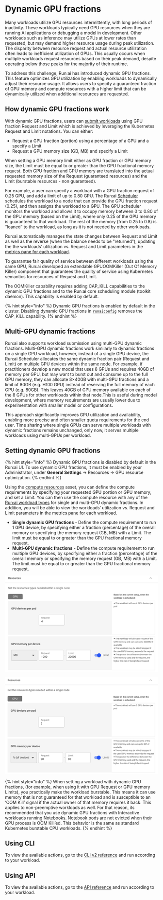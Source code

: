# Dynamic GPU fractions

Many workloads utilize GPU resources intermittently, with long periods of inactivity. These workloads typically need GPU resources when they are running AI applications or debugging a model in development. Other workloads such as inference may utilize GPUs at lower rates than requested, but may demand higher resource usage during peak utilization. The disparity between resource request and actual resource utilization often leads to inefficient utilization of GPUs. This usually occurs when multiple workloads request resources based on their peak demand, despite operating below those peaks for the majority of their runtime.

To address this challenge, Run:ai has introduced dynamic GPU fractions. This feature optimizes GPU utilization by enabling workloads to dynamically adjust their resource usage. It allows users to specify a guaranteed fraction of GPU memory and compute resources with a higher limit that can be dynamically utilized when additional resources are requested.

## How dynamic GPU fractions work

With dynamic GPU fractions, users can [submit workloads](../../workloads-in-runai/workloads.md) using GPU fraction Request and Limit which is achieved by leveraging the Kubernetes Request and Limit notations. You can either:

* Request a GPU fraction (portion) using a percentage of a GPU and a specify a Limit
* Request a GPU memory size (GB, MB) and specify a Limit

When setting a GPU memory limit either as GPU fraction or GPU memory size, the Limit must be equal to or greater than the GPU fractional memory request. Both GPU fraction and GPU memory are translated into the actual requested memory size of the Request (guaranteed resources) and the Limit (burstable resources - non guaranteed).

For example, a user can specify a workload with a GPU fraction request of 0.25 GPU, and add a limit of up to 0.80 GPU. The Run:ai [Scheduler](../../../saas/scheduling-and-resource-optimization/scheduling/scheduling-and-resource-optimization/how-the-scheduler-works.md) schedules the workload to a node that can provide the GPU fraction request (0.25), and then assigns the workload to a GPU. The GPU scheduler monitors the workload and allows it to occupy memory between 0 to 0.80 of the GPU memory (based on the Limit), where only 0.25 of the GPU memory is guaranteed to that workload. The rest of the memory (from 0.25 to 0.8) is “loaned” to the workload, as long as it is not needed by other workloads.

Run:ai automatically manages the state changes between Request and Limit as well as the reverse (when the balance needs to be "returned"), updating the the workloads’ utilization vs. Request and Limit parameters in the [metrics pane for each workload](../../../saas/scheduling-and-resource-optimization/resource-optimization/workloads-in-runai/workloads.md\)).

To guarantee fair quality of service between different workloads using the same GPU, Run:ai developed an extendable GPUOOMKiller (Out Of Memory Killer) component that guarantees the quality of service using Kubernetes semantics for resources of Request and Limit.

The OOMKiller capability requires adding CAP\_KILL capabilities to the dynamic GPU fractions and to the Run:ai core scheduling module (toolkit daemon). This capability is enabled by default.

{% hint style="info" %}
Dynamic GPU fractions is enabled by default in the cluster. Disabling dynamic GPU fractions in [`runaiconfig`](../../advanced-setup/advanced-cluster-configurations.md) removes the CAP\_KILL capability.
{% endhint %}

## Multi-GPU dynamic fractions

Run:ai also supports workload submission using multi-GPU dynamic fractions. Multi-GPU dynamic fractions work similarly to dynamic fractions on a single GPU workload, however, instead of a single GPU device, the Run:ai Scheduler allocates the same dynamic fraction pair (Request and Limit) on multiple GPU devices within the same node. For example, if practitioners develop a new model that uses 8 GPUs and requires 40GB of memory per GPU, but may want to burst out and consume up to the full GPU memory, they can allocate 8×40GB with multi-GPU fractions and a limit of 80GB (e.g. H100 GPU) instead of reserving the full memory of each GPU (e.g. 80GB). This leaves 40GB of GPU memory available on each of the 8 GPUs for other workloads within that node.This is useful during model development, where memory requirements are usually lower due to experimentation with smaller model or configurations.

This approach significantly improves GPU utilization and availability, enabling more precise and often smaller quota requirements for the end user. Time sharing where single GPUs can serve multiple workloads with dynamic fractions remains unchanged, only now, it serves multiple workloads using multi-GPUs per workload.

## Setting dynamic GPU fractions

{% hint style="info" %}
Dynamic GPU fractions is disabled by default in the Run:ai UI. To use dynamic GPU fractions, it must be enabled by your Administrator, under **General Settings** → Resources → GPU resource optimization.
{% endhint %}

Using the [compute resources](../../workloads-in-runai/workload-assets/compute-resources.md) asset, you can define the compute requirements by specifying your requested GPU portion or GPU memory, and set a Limit. You can then use the compute resource with any of the [Run:ai workload types](../../workloads-in-runai/workload-types.md) for single and multi-GPU dynamic fractions. In addition, you will be able to view the workloads’ utilization vs. Request and Limit parameters in the [metrics pane for each workload](../../workloads-in-runai/workloads.md).

* **Single dynamic GPU fractions** - Define the compute requirement to run 1 GPU device, by specifying either a fraction (percentage) of the overall memory or specifying the memory request (GB, MB) with a Limit. The limit must be equal to or greater than the GPU fractional memory request.
* **Multi-GPU dynamic fractions** - Define the compute requirement to run multiple GPU devices, by specifying either a fraction (percentage) of the overall memory or specifying the memory request (GB, MB) with a Limit. The limit must be equal to or greater than the GPU fractional memory request.

![](../../../saas/scheduling-and-resource-optimization/img/dynamic-fraction-example1.png)

![](../../../saas/scheduling-and-resource-optimization/img/dynamic-fraction-example2.png)

{% hint style="info" %}
When setting a workload with dynamic GPU fractions, (for example, when using it with GPU Request or GPU memory Limits), you practically make the workload burstable. This means it can use memory that is not guaranteed for that workload and is susceptible to an ‘OOM Kill’ signal if the actual owner of that memory requires it back. This applies to non-preemptive workloads as well. For that reason, its recommended that you use dynamic GPU fractions with Interactive workloads running Notebooks. Notebook pods are not evicted when their GPU process is OOM Kill’ed. This behavior is the same as standard Kubernetes burstable CPU workloads.
{% endhint %}

## Using CLI

To view the available actions, go to the [CLI v2 reference](../../cli-reference/runai.md) and run according to your workload.

## Using API

To view the available actions, go to the [API reference](https://api-docs.run.ai/) and run according to your workload.
